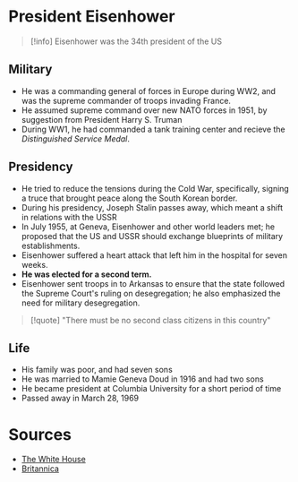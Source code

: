 # President Eisenhower

>[!info]
> Eisenhower was the 34th president of the US

## Military
- He was a commanding general of forces in Europe during WW2, and was the supreme commander of troops invading France.
- He assumed supreme command over new NATO forces in 1951, by suggestion from President Harry S. Truman
- During WW1, he had commanded a tank training center and recieve the *Distinguished Service Medal*.

## Presidency
- He tried to reduce the tensions during the Cold War, specifically, signing a truce that brought peace along the South Korean border.
- During his presidency, Joseph Stalin passes away, which meant a shift in relations with the USSR
- In July 1955, at Geneva, Eisenhower and other world leaders met; he proposed that the US and USSR should exchange blueprints of military establishments.
- Eisenhower suffered a heart attack that left him in the hospital for seven weeks.
- **He was elected for a second term.**
- Eisenhower sent troops in to Arkansas to ensure that the state followed the Supreme Court's ruling on desegregation; he also emphasized the need for military desegregation.
  
>[!quote]
> "There must be no second class citizens in this country"

## Life
- His family was poor, and had seven sons
- He was married to Mamie Geneva Doud in 1916 and had two sons
- He became president at Columbia University for a short period of time
- Passed away in March 28, 1969

# Sources
- [The White House](https://www.whitehouse.gov/about-the-white-house/presidents/dwight-d-eisenhower/)
- [Britannica](https://www.britannica.com/biography/Dwight-D-Eisenhower/Second-term)